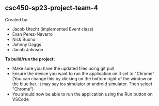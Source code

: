 ## csc450-sp23-project-team-4
Created by...
- Jacob Utecht (implemented Event class)
- Evan Perez-Navarro
- Nick Buono
- Johnny Daggs
- Jacob Johnson



**To build/run the project:**
- Make sure you have the updated files using git pull
- Ensure the device you want to run the application on it set to "Chrome" (You can change this by clicking on the bottom right of the window on the blue bar. It may say ios simulator or android simulator. Then select "Chrome")
- You should now be able to run the application using the Run button on VSCode
